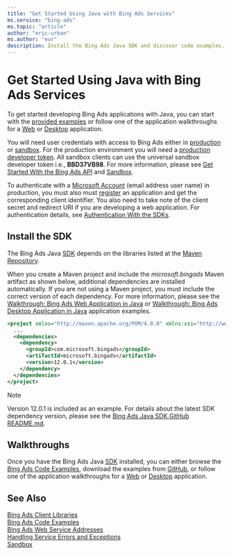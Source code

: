 ```yaml
---
title: "Get Started Using Java with Bing Ads Services"
ms.service: "bing-ads"
ms.topic: "article"
author: "eric-urban"
ms.author: "eur"
description: Install the Bing Ads Java SDK and discover code examples.
---
```

# Get Started Using Java with Bing Ads Services
To get started developing Bing Ads applications with Java, you can start with the [provided examples](code-examples.md) or follow one of the application walkthroughs for a [Web](walkthrough-web-application-java.md) or [Desktop](walkthrough-desktop-application-java.md) application. 

You will need user credentials with access to Bing Ads either in [production](https://secure.bingads.microsoft.com/) or [sandbox](https://secure.sandbox.bingads.microsoft.com/Auth?EnvContext=Sandbox). For the production environment you will need a [production developer token](get-started.md#get-developer-token). All sandbox clients can use the universal sandbox developer token i.e., **BBD37VB98**. For more information, please see [Get Started With the Bing Ads API](get-started.md) and [Sandbox](sandbox.md).

To authenticate with a [Microsoft Account](https://account.microsoft.com/account) (email address user name) in production, you must also must [register](authentication-oauth.md#registerapplication) an application and get the corresponding client identifier. You also need to take note of the client secret and redirect URI if you are developing a web application. For authentication details, see [Authentication With the SDKs](sdk-authentication.md#oauth).

## <a name="installation"></a>Install the SDK
The Bing Ads Java [SDK](client-libraries.md) depends on the libraries listed at the [Maven Repository](http://mvnrepository.com/artifact/com.microsoft.bingads/microsoft.bingads/).

When you create a Maven project and include the *microsoft.bingads* Maven artifact as shown below, additional dependencies are installed automatically. If you are not using a Maven project, you must include the correct version of each dependency. For more information, please see the [Walkthrough: Bing Ads Web Application in Java](walkthrough-web-application-java.md) or [Walkthrough: Bing Ads Desktop Application in Java](walkthrough-desktop-application-java.md) application examples.

```xml
<project xmlns="http://maven.apache.org/POM/4.0.0" xmlns:xsi="http://www.w3.org/2001/XMLSchema-instance" xsi:schemaLocation="http://maven.apache.org/POM/4.0.0 http://maven.apache.org/xsd/maven-4.0.0.xsd">
  ...
  <dependencies>
    <dependency>
      <groupId>com.microsoft.bingads</groupId>
      <artifactId>microsoft.bingads</artifactId>
      <version>12.0.1</version>
    </dependency>
  </dependencies>
</project>
```
> [!NOTE]
> Version 12.0.1 is included as an example. For details about the latest SDK dependency version, please see the [Bing Ads Java SDK GitHub README.md](https://github.com/BingAds/BingAds-Java-SDK).

## <a name="walkthrough"></a>Walkthroughs
Once you have the Bing Ads Java [SDK](client-libraries.md) installed, you can either browse the [Bing Ads Code Examples](code-examples.md), download the examples from [GitHub](https://github.com/BingAds/BingAds-Java-SDK/tree/master/examples), or follow one of the application walkthroughs for a [Web](walkthrough-web-application-java.md) or [Desktop](walkthrough-desktop-application-java.md) application.

## See Also
[Bing Ads Client Libraries](client-libraries.md)    
[Bing Ads Code Examples](code-examples.md)    
[Bing Ads Web Service Addresses](web-service-addresses.md)  
[Handling Service Errors and Exceptions](handle-service-errors-exceptions.md)  
[Sandbox](sandbox.md)  
